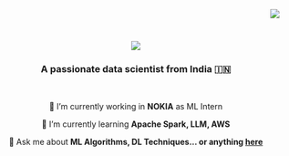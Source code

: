 [//]: <> (Visitior Badge) 
<a href="https://visitorbadge.io/status?path=GSelvakumar"><img align="right" src="https://api.visitorbadge.io/api/visitors?path=GSelvakumar&labelColor=%23697689&countColor=%23d9e3f0" /></a><br/>

[//]: <> (Name Live Typing) 
<h1 align="center">
    <img src="https://readme-typing-svg.herokuapp.com/?font=Righteous&size=35&center=true&vCenter=true&width=500&height=70&duration=4000&lines=Hi+There!+🙏;+I'm+Selvakumar+Gandeeban!;" />
</h1>

[//]: <> (About) 
<h3 align="center">A passionate data scientist from India 🇮🇳</h3><br/>

<div align="center">
 
 🔭 I’m currently working in **NOKIA** as ML Intern
 
 🌱 I’m currently learning **Apache Spark, LLM, AWS**

💬 Ask me about **ML Algorithms, DL Techniques... or anything [here](https://github.com/GSelvakumar/GSelvakumar/issues)**

 </div>

